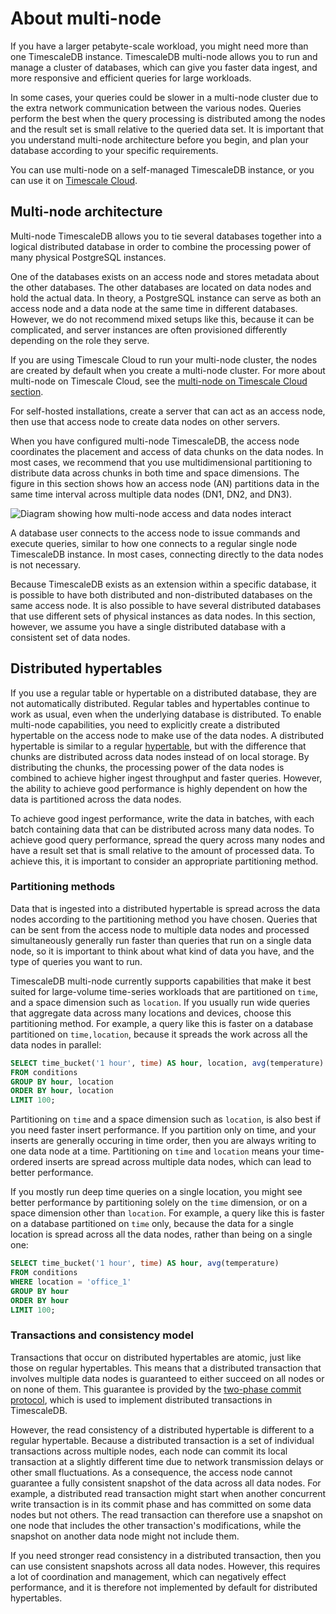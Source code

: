 # About multi-node
If you have a larger petabyte-scale workload, you might need more than
one TimescaleDB instance. TimescaleDB multi-node allows you to run and
manage a cluster of databases, which can give you faster data ingest,
and more responsive and efficient queries for large workloads.

<highlight type="important">
In some cases, your queries could be
slower in a multi-node cluster due to the extra network communication
between the various nodes. Queries perform the best when the query
processing is distributed among the nodes and the result set is small
relative to the queried data set. It is important that you understand
multi-node architecture before you begin, and plan your database
according to your specific requirements.
</highlight>

You can use multi-node on a self-managed TimescaleDB instance, or you can use it
on [Timescale Cloud][multinode-cloud].

## Multi-node architecture
Multi-node TimescaleDB allows you to tie several databases together
into a logical distributed database in order to combine the
processing power of many physical PostgreSQL instances.

One of the databases exists on an access node and stores
metadata about the other databases. The other databases are
located on data nodes and hold the actual data. In theory, a
PostgreSQL instance can serve as both an access node and a data node
at the same time in different databases. However, we do not recommend
mixed setups like this, because it can be complicated, and server
instances are often provisioned differently depending on the role they
serve.

If you are using Timescale Cloud to run your multi-node cluster, the
nodes are created by default when you create a multi-node
cluster. For more about multi-node on Timescale Cloud, see the [multi-node on Timescale
Cloud section][multinode-cloud].

For self-hosted installations, create a server that can act as an
access node, then use that access node to create data nodes on other
servers.

When you have configured multi-node TimescaleDB, the access node coordinates
the placement and access of data chunks on the data nodes. In most
cases, we recommend that you use multidimensional partitioning to
distribute data across chunks in both time and space dimensions. The
figure in this section shows how an access node (AN) partitions data in the same
time interval across multiple data nodes (DN1, DN2, and DN3).

<img class="main-content__illustration" src="https://s3.amazonaws.com/assets.timescale.com/docs/images/multi-node-arch.png" alt="Diagram showing how multi-node access and data nodes interact"/>

A database user connects to the access node to issue commands and
execute queries, similar to how one connects to a regular single
node TimescaleDB instance. In most cases, connecting directly to the
data nodes is not necessary.

Because TimescaleDB exists as an extension within a specific
database, it is possible to have both distributed and non-distributed
databases on the same access node. It is also possible to
have several distributed databases that use different sets of physical
instances as data nodes. In this section,
however, we assume you have a single
distributed database with a consistent set of data nodes.


## Distributed hypertables
If you use a regular table or hypertable on a distributed database, they are not
automatically distributed. Regular tables and hypertables continue to work as
usual, even when the underlying database is distributed. To enable multi-node
capabilities, you need to explicitly create a distributed hypertable on the
access node to make use of the data nodes. A distributed hypertable is similar
to a regular [hypertable][hypertables], but with the difference that chunks are
distributed across data nodes instead of on local storage. By distributing the
chunks, the processing power of the data nodes is combined to achieve higher
ingest throughput and faster queries. However, the ability to achieve good
performance is highly dependent on how the data is partitioned across the data
nodes.

To achieve good ingest performance, write the data in batches, with each batch
containing data that can be distributed across many data nodes. To achieve good
query performance, spread the query across many nodes and have a result set that
is small relative to the amount of processed data. To achieve this, it is
important to consider an appropriate partitioning method.

### Partitioning methods
Data that is ingested into a distributed hypertable is spread across the data
nodes according to the partitioning method you have chosen. Queries that can be
sent from the access node to multiple data nodes and processed simultaneously
generally run faster than queries that run on a single data node, so it is
important to think about what kind of data you have, and the type of queries you
want to run.

TimescaleDB multi-node currently supports capabilities that make it best suited
for large-volume time-series workloads that are partitioned on `time`, and a
space dimension such as `location`. If you usually run wide queries that
aggregate data across many locations and devices, choose this partitioning
method. For example, a query like this is faster on a database partitioned on
`time,location`, because it spreads the work across all the data nodes in
parallel:
```sql
SELECT time_bucket('1 hour', time) AS hour, location, avg(temperature)
FROM conditions
GROUP BY hour, location
ORDER BY hour, location
LIMIT 100;
```

Partitioning on `time` and a space dimension such as `location`, is also best if
you need faster insert performance. If you partition only on time, and your
inserts are generally occuring in time order, then you are always writing to one
data node at a time. Partitioning on `time` and `location` means your
time-ordered inserts are spread across multiple data nodes, which can lead to
better performance.

If you mostly run deep time queries on a single location, you might see better
performance by partitioning solely on the `time` dimension, or on a space
dimension other than `location`. For example, a query like this is faster on a
database partitioned on `time` only, because the data for a single location is
spread across all the data nodes, rather than being on a single one:
```sql
SELECT time_bucket('1 hour', time) AS hour, avg(temperature)
FROM conditions
WHERE location = 'office_1'
GROUP BY hour
ORDER BY hour
LIMIT 100;
```

### Transactions and consistency model
Transactions that occur on distributed hypertables are atomic, just
like those on regular hypertables. This means that a distributed
transaction that involves multiple data nodes is guaranteed to
either succeed on all nodes or on none of them. This guarantee
is provided by the [two-phase commit protocol][2pc], which
is used to implement distributed transactions in TimescaleDB.

However, the read consistency of a distributed hypertable is different
to a regular hypertable. Because a distributed transaction is a set of
individual transactions across multiple nodes, each node can commit
its local transaction at a slightly different time due to network
transmission delays or other small fluctuations. As a consequence, the
access node cannot guarantee a fully consistent snapshot of the
data across all data nodes. For example, a distributed read
transaction might start when another concurrent write transaction is
in its commit phase and has committed on some data nodes but not
others. The read transaction can therefore use a snapshot on one node
that includes the other transaction's modifications, while the
snapshot on another data node might not include them.

If you need stronger read consistency in a distributed transaction, then you
can use consistent snapshots across all data nodes. However, this
requires a lot of coordination and management, which can negatively effect
performance, and it is therefore not implemented by default for distributed
hypertables.

[hypertables]: /how-to-guides/hypertables/
[multinode-cloud]: /cloud/:currentVersion:/cloud-multi-node/
[multinode-mst]: /mst/:currentVersion:/mst-multi-node/
[2pc]: https://www.postgresql.org/docs/current/sql-prepare-transaction.html
